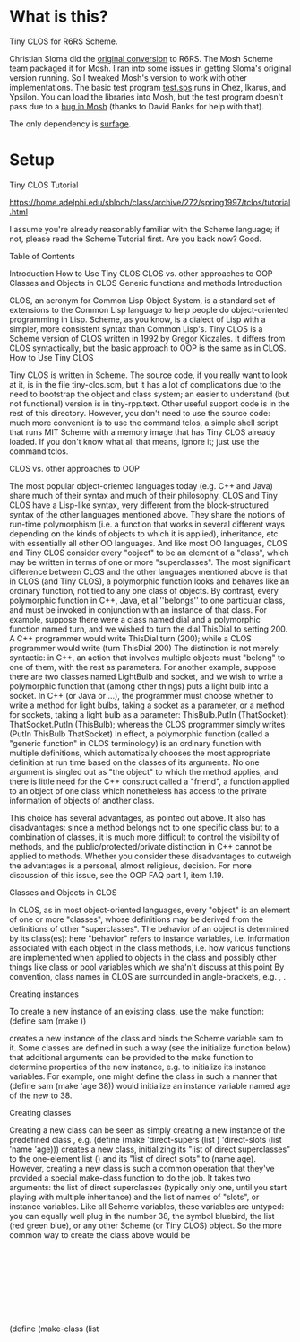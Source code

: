 
# What is this?

Tiny CLOS for R6RS Scheme.

Christian Sloma did the [original conversion](https://code.launchpad.net/~c-sloma/r6rs-clos/r6rs-clos-dev) to R6RS. The Mosh Scheme
team packaged it for Mosh. I ran into some issues in getting Sloma's
original version running. So I tweaked Mosh's version to work with
other implementations. The basic test program [test.sps](https://github.com/dharmatech/clos/blob/master/test.sps) runs in Chez,
Ikarus, and Ypsilon. You can load the libraries into Mosh, but the
test program doesn't pass due to a [bug in Mosh](http://code.google.com/p/mosh-scheme/issues/detail?id=202) (thanks to David Banks for help with that).

The only dependency is [surfage](https://github.com/dharmatech/surfage).

# Setup

Tiny CLOS Tutorial

https://home.adelphi.edu/sbloch/class/archive/272/spring1997/tclos/tutorial.html

I assume you're already reasonably familiar with the Scheme language; if not, please read the Scheme Tutorial first.
Are you back now? Good.

Table of Contents

Introduction
How to Use Tiny CLOS
CLOS vs. other approaches to OOP
Classes and Objects in CLOS
Generic functions and methods
Introduction

CLOS, an acronym for Common Lisp Object System, is a standard set of extensions to the Common Lisp language to help people do object-oriented programming in Lisp. Scheme, as you know, is a dialect of Lisp with a simpler, more consistent syntax than Common Lisp's. Tiny CLOS is a Scheme version of CLOS written in 1992 by Gregor Kiczales. It differs from CLOS syntactically, but the basic approach to OOP is the same as in CLOS.
How to Use Tiny CLOS

Tiny CLOS is written in Scheme. The source code, if you really want to look at it, is in the file tiny-clos.scm, but it has a lot of complications due to the need to bootstrap the object and class system; an easier to understand (but not functional) version is in tiny-rpp.text. Other useful support code is in the rest of this directory.
However, you don't need to use the source code: much more convenient is to use the command tclos, a simple shell script that runs MIT Scheme with a memory image that has Tiny CLOS already loaded. If you don't know what all that means, ignore it; just use the command tclos.

CLOS vs. other approaches to OOP

The most popular object-oriented languages today (e.g. C++ and Java) share much of their syntax and much of their philosophy. CLOS and Tiny CLOS have a Lisp-like syntax, very different from the block-structured syntax of the other languages mentioned above. They share the notions of run-time polymorphism (i.e. a function that works in several different ways depending on the kinds of objects to which it is applied), inheritance, etc. with essentially all other OO languages. And like most OO languages, CLOS and Tiny CLOS consider every "object" to be an element of a "class", which may be written in terms of one or more "superclasses".
The most significant difference between CLOS and the other languages mentioned above is that in CLOS (and Tiny CLOS), a polymorphic function looks and behaves like an ordinary function, not tied to any one class of objects. By contrast, every polymorphic function in C++, Java, et al ''belongs'' to one particular class, and must be invoked in conjunction with an instance of that class. For example, suppose there were a class named dial and a polymorphic function named turn, and we wished to turn the dial ThisDial to setting 200. A C++ programmer would write 
ThisDial.turn (200); 
while a CLOS programmer would write 
(turn ThisDial 200) 
The distinction is not merely syntactic: in C++, an action that involves multiple objects must "belong" to one of them, with the rest as parameters. For another example, suppose there are two classes named LightBulb and socket, and we wish to write a polymorphic function that (among other things) puts a light bulb into a socket. In C++ (or Java or ...), the programmer must choose whether to write a method for light bulbs, taking a socket as a parameter, or a method for sockets, taking a light bulb as a parameter: 
ThisBulb.PutIn (ThatSocket); 
ThatSocket.PutIn (ThisBulb); 
whereas the CLOS programmer simply writes 
(PutIn ThisBulb ThatSocket) 
In effect, a polymorphic function (called a "generic function" in CLOS terminology) is an ordinary function with multiple definitions, which automatically chooses the most appropriate definition at run time based on the classes of its arguments. No one argument is singled out as "the object" to which the method applies, and there is little need for the C++ construct called a "friend", a function applied to an object of one class which nonetheless has access to the private information of objects of another class.

This choice has several advantages, as pointed out above. It also has disadvantages: since a method belongs not to one specific class but to a combination of classes, it is much more difficult to control the visibility of methods, and the public/protected/private distinction in C++ cannot be applied to methods. Whether you consider these disadvantages to outweigh the advantages is a personal, almost religious, decision. For more discussion of this issue, see the OOP FAQ part 1, item 1.19.

Classes and Objects in CLOS

In CLOS, as in most object-oriented languages, every "object" is an element of one or more "classes", whose definitions may be derived from the definitions of other "superclasses". The behavior of an object is determined by its class(es): here "behavior" refers to
instance variables, i.e. information associated with each object in the class
methods, i.e. how various functions are implemented when applied to objects in the class
and possibly other things like class or pool variables which we sha'n't discuss at this point
By convention, class names in CLOS are surrounded in angle-brackets, e.g. <object>, <person>.

Creating instances

To create a new instance of an existing class, use the make function:
(define sam (make <person>))

creates a new instance of the <person> class and binds the Scheme variable sam to it. Some classes are defined in such a way (see the initialize function below) that additional arguments can be provided to the make function to determine properties of the new instance, e.g. to initialize its instance variables. For example, one might define the <person> class in such a manner that 
(define sam (make <person> 'age 38))
would initialize an instance variable named age of the new <person> to 38.

Creating classes

Creating a new class can be seen as simply creating a new instance of the predefined class <class>, e.g.
(define <person> (make <class>
                       'direct-supers (list <object>)
                       'direct-slots (list 'name 'age)))
creates a new class, initializing its "list of direct superclasses" to the one-element list (<object>) and its "list of direct slots" to (name age). However, creating a new class is such a common operation that they've provided a special make-class function to do the job. It takes two arguments: the list of direct superclasses (typically only one, until you start playing with multiple inheritance) and the list of names of "slots", or instance variables. Like all Scheme variables, these variables are untyped: you can equally well plug in the number 38, the symbol bluebird, the list (red green blue), or any other Scheme (or Tiny CLOS) object. So the more common way to create the <person> class above would be

(define <person> (make-class (list <object>) (list 'name 'age)))

Instance Variables

In OOP in general, an "instance variable" is a variable associated with each individual instance of a class. In the above example, name and age are instance variables of the class <person> because each person has its own (possibly distinct) name and age. Instance variables may be viewed as a bigger, better version of the fields in a Pascal record or a C struct. The CLOS word for instance variable is "slot".
To get the value of a specified slot in a specified object, use the slot-ref function, which takes two parameters -- the object in question, and the name of the slot -- and returns the value of the slot:

(slot-ref sam 'age) 
38

To change the value of a specified slot in a specified object, use the slot-set! function. Notice the exclamation point at the end of the function name, indicating that (unlike most Scheme functions) this one actually changes its arguments. It takes three parameters: an object, a slot name, and the new value. So if it were Sam's birthday, we might write

(slot-set! sam 'age (+ 1 (slot-ref sam 'age)))

It is generally considered good programming practice to treat slot names as implementation, rather than interface, so users of your object class don't access slots in your objects directly. This is for two reasons: first, if users start relying on your objects to contain slots with specific names, you lose the freedom to change the implementation by renaming or even eliminating some of those instance variables; and second, an object may contain several pieces of related information that must be kept consistent, an essentially impossible task if users can change one piece of information at a time behind your back. Accordingly, most CLOS classes are provided with "access functions" whose purpose is simply to give the user certain information about the object, without the user ever knowing how that information is stored (the slot name, or even whether it is stored in a slot at all). Another kind of access function allows the user to change certain information about an object, again without knowing how that information is stored. Which brings us to...

Generic functions and methods

Polymorphism is provided in CLOS by something called a generic function: a function with (potentially) several different definitions (methods), one of which is chosen at run-time based on the classes of the arguments.
Creating generic functions

You can create a new generic function in CLOS with the make-generic function, which takes no arguments:
(define turn (make-generic))

You'll probably use the function add-method, which adds a method to an existing generic, much more often. Indeed, if you apply add-method to a generic that hasn't already been defined with make-generic, it'll define it for you, so you actually never need make-generic at all.

(add-method turn this-method)

Creating and attaching methods

OK, so you can use make-generic or add-method to create a generic function, and (in the latter case) attach a new "method" to it. But what is a "method"? In a nutshell, a method is an ordinary Scheme function definition, together with information indicating what classes which arguments have to belong to in order for this method to be applicable. Methods are constructed by a function named make-method, which takes two arguments, a list of classes and a function (typically presented as a lambda-form). For example,
(define this-method
        (make-method (list <dial> <number>)
                     (lambda (cnm dial setting) 
                          (while (< (position-of dial) setting)
                                 (turn-up dial)))))
Here we've defined a method which applies whenever the first argument is a <dial> and the second is a number. Its body is the lambda-form that takes two arguments named, dial and setting, and repeatedly turns up the dial until its position matches or exceeds the desired setting. (I assume that position-of and turn-up are already written somewhere.) 
You have no doubt noticed the unexplained "cnm" parameter to the lambda-form above. In most object-oriented languages, it is possible (and common) for a method to do almost the same thing as the corresponding method for a superclass, but with a little extra work before or after. To avoid having to rewrite all the code from the superclass's method, CLOS provides a way to invoke the superclass's method for the same generic. The Tiny CLOS implementation of this is, whenever a method is invoked, to give it a function named "call-next-method" as its first parameter, so that if it wishes to invoke the superclass's method for the same generic, it can do so by simply calling call-next-method. It is perhaps unfortunate that, even if you don't intend to use the call-next-method mechanism, every method must take an extra first parameter just in case. We'll discuss how to use this mechanism later.

In practice, you probably wouldn't bother defining this-method and then adding it to the generic turn; instead, you would probably do both in one step:

(add-method turn 
        (make-method (list <dial> <number>)
                     (lambda (cnm dial setting) 
                          (while (< (position-of dial) setting)
                                 (turn-up dial)))))
The initialize generic

Many object-oriented systems come with a variety of classes and methods already defined, and expect the user to create subclasses and override those methods as need be. One example is the initialize generic, which is called automatically whenever make creates a new instance of a class. The first argument to initialize is the object being created, and the second is a list of any extra arguments that were given to make.
I know that's a little confusing; here's an example that may help. Suppose we've defined the <person> class as above, and we want to provide a person's name (and, optionally, age) at the same time we create a <person> object. We might write

(add-method initialize
    (make-method (list <person>)
        (lambda (cnm obj initargs)
            (slot-set! obj 'name (car initargs))
            (unless (null (cdr initargs))
                    (slot-set! obj 'age (cadr initargs))))))
Now we can create a person named "Sam" by typing

(define friend1 (make <person> "Sam"))

and another, 25-year-old, person named "Jeff" by typing

(define friend2 (make <person> "Jeff" 25))

Since a fairly common use of the initialize generic is simply to initialize named slots, I've written a subclass of <object> named <init-object> whose initialize method accepts a list of slot names and values; see initargs.scm for the (fairly simple) source code. A typical use would be

(define <person> (make-class (list <init-object>) (list 'name 'age)))
(define pal (make <person> 'name "Jane" 'age 46))
This violates the principle that users shouldn't know the names of slots; the <init-object> class is just a convenience for constructing illustrative examples quickly.

An example

Let's try a more complete example, one that doesn't require hypothetical functions to tell a robot arm to turn a dial. The problem at hand is to keep track of a collection of students, each of whom is registered for various courses at a hypothetical University in New York. The two most obvious objects in the problem description are "student" and "course", so let's create classes for them. For ease of initialization, let's just make them subclasses of <init-object>. In fact, since a <person> is already a subclass of <init-object> and already has a name and an age, let's make <student> a subclass of <person>, with only the additional information and methods that aren't already in the <person> class.
(define <student> (make-class (list <person>)
                  (list 'credits 'course-list)))
(define <course> (make-class (list <init-object>)
                  (list 'name 'room 'time 'prof 'student-list)))
Since we don't want users of these objects to know the slot names, we'll define some access functions:

(add-method get-name
     (make-method (list <student>)
           (lambda (cnm student) (slot-ref student 'name))))
(add-method get-courses
     (make-method (list <student>)
           (lambda (cnm student) (slot-ref student 'course-list))))
(add-method get-class
     (make-method (list <student>)
           (lambda (cnm student)
               (let ((credits (slot-ref student 'credits)))
                    (cond ((< credits 30) 'freshman)
                          ((< credits 60) 'sophomore)
                          ((< credits 90) 'junior)
                          (else 'senior))))))
(add-method get-name
     (make-method (list <course>)
           (lambda (cnm course) (slot-ref course 'name))))
(add-method get-room
     (make-method (list <course>)
           (lambda (cnm course) (slot-ref course 'room))))
(add-method get-time
     (make-method (list <course>)
           (lambda (cnm course) (slot-ref course 'time))))
(add-method get-prof-name
     (make-method (list <course>)
           (lambda (cnm course) (slot-ref course 'prof))))
(add-method get-roster
     (make-method (list <course>)
           (lambda (cnm course) (slot-ref course 'student-list))))
Notice that, although most of these access functions are simply calls to slot-ref, there's no reason they need be: if users are likely to want a student's class standing, yet the implementer decides to store the number of credits the student has completed, an "access function" like get-class may do significant work of its own.

Recall that we made <student> and <course> subclasses of <init-object> to allow easy initialization. However, let's insist that all students are created with no courses, and all courses are created with no students. We can do this by overriding their initialize methods:

(add-method initialize
    (make-method (list <student>)
        (lambda (call-next-method student initargs)
            (call-next-method)
            (slot-set! student 'course-list ()))))
(add-method initialize
    (make-method (list <course>)
        (lambda (call-next-method course initargs)
            (call-next-method)
            (slot-set! course 'student-list ()))))
In other words, even if some user does try to provide a course list or student list as an argument to make, they'll be set back to the empty list afterwards.

Of course, the main reason for keeping track of students and courses is for the former to take the latter. So we'd like to write two functions add and drop, each taking a student and a course: (add sam csc272) registers Sam for CSC 272, both adding Sam to the course roster for CSC 272 and adding CSC 272 to Sam's schedule, while (drop sam csc272) removes Sam from the course roster and CSC 272 from Sam's schedule.

Of course, things might go wrong. Sam might try to add a course for which he's already registered, or to drop a course for which he's not already registered, or to add a course that conflicts with another course he's already taking, etc. So we may need these functions to return some kind of error indication if they don't work. If they do work, let's have them return #f so the result can be tested easily, e.g. (if (add sam csc272) ...)

(add-method add
    (make-method (list <student> <course>)
        (lambda (cnm student course)
            (cond ((memv student (get-roster course))
                   "Error: student already in course roster")
                  ((memv course (get-courses student))
                   "Error: course already in student's list of courses")
                  (else (add-student student course)
                        (add-course course student)
                        #f)))))
(add-method drop
    (make-method (list <student> <course>)
        (lambda (cnm student course)
            (cond ((not (memv student (get-roster course)))
                   "Error: student not in course roster")
                  ((not (memv course (get-courses student)))
                   "Error: course not in student's list of courses")
                  (else (remove-student student course)
                        (remove-course course student)
                        #f)))))
These functions take care of the error-checking, but rely on four more (as yet unwritten) functions named add-student, add-course, remove-student, and remove-course to do the actual change. Since these four functions have to modify the internal state of <student> and <course> objects, we'll make them part of the interface to these classes:
(add-method add-student
    (make-method (list <student> <course>)
        (lambda (cnm student course)
            (slot-set! course 'student-list
                (cons student (get-roster course))))))
(add-method add-course
    (make-method (list <course> <student>)
        (lambda (cnm course student)
            (slot-set! student 'course-list
                (cons course (get-courses student))))))
(add-method remove-student
    (make-method (list <student> <course>)
        (lambda (cnm student course)
            (slot-set! course 'student-list
                (delv student (get-roster course))))))
(add-method remove-course
    (make-method (list <course> <student>)
        (lambda (cnm course student)
            (slot-set! student 'course-list
                (delv course (get-courses student))))))
